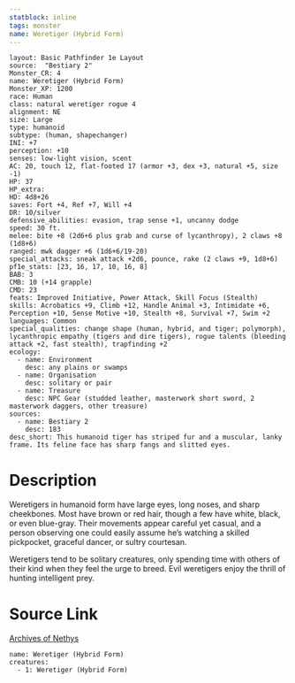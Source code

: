```yaml
---
statblock: inline
tags: monster
name: Weretiger (Hybrid Form)
---
```

```statblock
layout: Basic Pathfinder 1e Layout
source:  "Bestiary 2"
Monster_CR: 4
name: Weretiger (Hybrid Form)
Monster_XP: 1200
race: Human
class: natural weretiger rogue 4
alignment: NE
size: Large
type: humanoid
subtype: (human, shapechanger)
INI: +7
perception: +10
senses: low-light vision, scent
AC: 20, touch 12, flat-footed 17 (armor +3, dex +3, natural +5, size -1)
HP: 37
HP_extra: 
HD: 4d8+26
saves: Fort +4, Ref +7, Will +4
DR: 10/silver
defensive_abilities: evasion, trap sense +1, uncanny dodge
speed: 30 ft.
melee: bite +8 (2d6+6 plus grab and curse of lycanthropy), 2 claws +8 (1d8+6)
ranged: mwk dagger +6 (1d6+6/19-20)
special_attacks: sneak attack +2d6, pounce, rake (2 claws +9, 1d8+6)
pf1e_stats: [23, 16, 17, 10, 16, 8]
BAB: 3
CMB: 10 (+14 grapple)
CMD: 23
feats: Improved Initiative, Power Attack, Skill Focus (Stealth)
skills: Acrobatics +9, Climb +12, Handle Animal +3, Intimidate +6, Perception +10, Sense Motive +10, Stealth +8, Survival +7, Swim +2
languages: Common
special_qualities: change shape (human, hybrid, and tiger; polymorph), lycanthropic empathy (tigers and dire tigers), rogue talents (bleeding attack +2, fast stealth), trapfinding +2
ecology:
  - name: Environment
    desc: any plains or swamps
  - name: Organisation
    desc: solitary or pair
  - name: Treasure
    desc: NPC Gear (studded leather, masterwork short sword, 2 masterwork daggers, other treasure)
sources:
  - name: Bestiary 2
    desc: 183
desc_short: This humanoid tiger has striped fur and a muscular, lanky frame. Its feline face has sharp fangs and slitted eyes.
```
# Description
Weretigers in humanoid form have large eyes, long noses, and sharp cheekbones. Most have brown or red hair, though a few have white, black, or even blue-gray. Their movements appear careful yet casual, and a person observing one could easily assume he’s watching a skilled pickpocket, graceful dancer, or sultry courtesan.

Weretigers tend to be solitary creatures, only spending time with others of their kind when they feel the urge to breed. Evil weretigers enjoy the thrill of hunting intelligent prey.
# Source Link
[Archives of Nethys](https://aonprd.com/MonsterDisplay.aspx?ItemName=Weretiger%20(Hybrid%20Form))
```encounter-table
name: Weretiger (Hybrid Form)
creatures:
  - 1: Weretiger (Hybrid Form)
```
